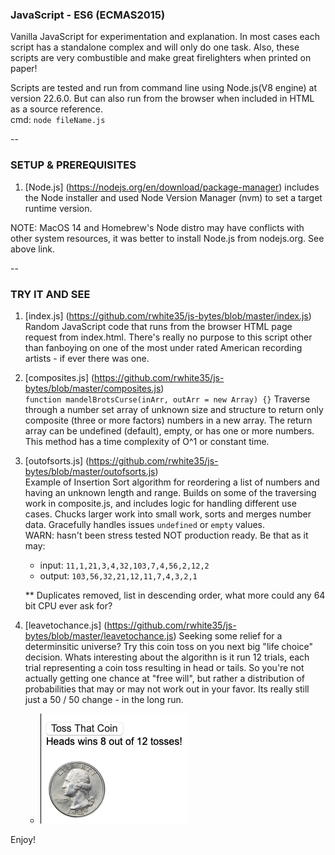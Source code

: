 ### JavaScript - ES6 (ECMAS2015)

Vanilla JavaScript for experimentation and explanation. In most cases each script has a standalone complex and will only do one task.
Also, these scripts are very combustible and make great firelighters when printed on paper!

Scripts are tested and run from command line using Node.js(V8 engine) at version 22.6.0. But can also run from the browser when included in HTML as a source reference.<br />
cmd: `node fileName.js`

--

### SETUP & PREREQUISITES

1. [Node.js] (https://nodejs.org/en/download/package-manager) includes the Node installer and used Node Version Manager (nvm) to set a target runtime version.

NOTE: MacOS 14 and Homebrew's Node distro may have conflicts with other system resources, it was better to install Node.js from nodejs.org. See above link.

--

### TRY IT AND SEE

1. [index.js] (https://github.com/rwhite35/js-bytes/blob/master/index.js)<br />
   Random JavaScript code that runs from the browser HTML page request from index.html. There's really no purpose to this script other than fanboying on one of the most under rated American recording artists - if ever there was one.

2. [composites.js] (https://github.com/rwhite35/js-bytes/blob/master/composites.js)<br />
   `function mandelBrotsCurse(inArr, outArr = new Array) {}`
   Traverse through a number set array of unknown size and structure to return only composite (three or more factors) numbers in a new array. The return array can be undefined (default), empty, or has one or more numbers. This method has a time complexity of O^1 or constant time.

3. [outofsorts.js] (https://github.com/rwhite35/js-bytes/blob/master/outofsorts.js)<br />
   Example of Insertion Sort algorithm for reordering a list of numbers and having an unknown length and range. Builds on some of the traversing work in composite.js, and includes logic for handling different use cases. Chucks larger work into small work, sorts and merges number data. Gracefully handles issues `undefined` or `empty` values.<br />
   WARN: hasn't been stress tested NOT production ready. Be that as it may:

   - input: `11,1,21,3,4,32,103,7,4,56,2,12,2`
   - output: `103,56,32,21,12,11,7,4,3,2,1`

   \*\* Duplicates removed, list in descending order, what more could any 64 bit CPU ever ask for?

4. [leavetochance.js] (https://github.com/rwhite35/js-bytes/blob/master/leavetochance.js)
   Seeking some relief for a determinsitic universe? Try this coin toss on you next big "life choice" decision. Whats interesting about the algorithn is it run 12 trials, each trial representing a coin toss resulting in head or tails. So you're not actually getting one chance at "free will", but rather a distribution of probabilities
   that may or may not work out in your favor. Its really still just a 50 / 50 change - in the long run.

   - ![Coin Toss Example](https://github.com/rwhite35/js-bytes/blob/master/img/coinToss_example.png)

Enjoy!
